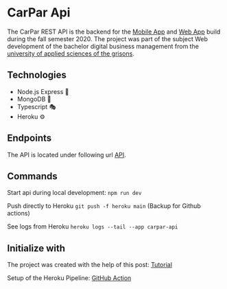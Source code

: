 # CarPar Api
The CarPar REST API is the backend for the [Mobile App](https://github.com/zperee/CarPar_app) and [Web App](https://github.com/zperee/CarPar_web) build during the fall semester 2020. 
The project was part of the subject Web development of the bachelor digital business management from the [university of applied sciences of the grisons](https://www.fhgr.ch/en/).

## Technologies
* Node.js Express :rocket:
* MongoDB :herb:
* Typescript :performing_arts:
* Heroku :gear:

## Endpoints
The API is located under following url [API](https://carpar-api.herokuapp.com).

## Commands 
Start api during local development: `npm run dev`

Push directly to Heroku `git push -f heroku main` (Backup for Github actions)

See logs from Heroku `heroku logs --tail --app carpar-api`

## Initialize with 
The project was created with the help of this post:
[Tutorial](https://medium.com/javascript-in-plain-english/typescript-node-js-express-js-create-a-backend-application-f5110dbe5c19)

Setup of the Heroku Pipeline:
[GitHub Action](https://github.com/AkhileshNS/heroku-deploy)
